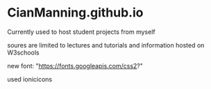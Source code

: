 # CianManning.github.io

Currently used to host student projects from myself

soures are limited to lectures and tutorials and information hosted on W3schools

new font: "https://fonts.googleapis.com/css2?"

used ionicicons 
